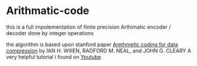 # Arithmatic-code
this is a full impolementation of finite precision Arthimatic encoder / decoder done by integer operations

the algorithm is based upon stanford  paper [Arethmetic coding for data compression](https://web.stanford.edu/class/ee398a/handouts/papers/WittenACM87ArithmCoding.pdf) by IAN H. WIllEN, RADFORD M. NEAL, and JOHN G. CLEARY
A very helpful tutorial i found on [Youtube](https://www.youtube.com/watch?v=ouYV3rBtrTI&list=PLAYOgbPjyv4QX4aK95PfNYta7H_pjI_Fl)

